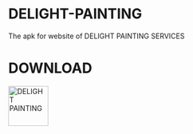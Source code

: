 # DELIGHT-PAINTING
The apk for website of DELIGHT PAINTING SERVICES 

# DOWNLOAD 
<img src="/file/logo.pnj" alt="DELIGHT PAINTING" height="80">
